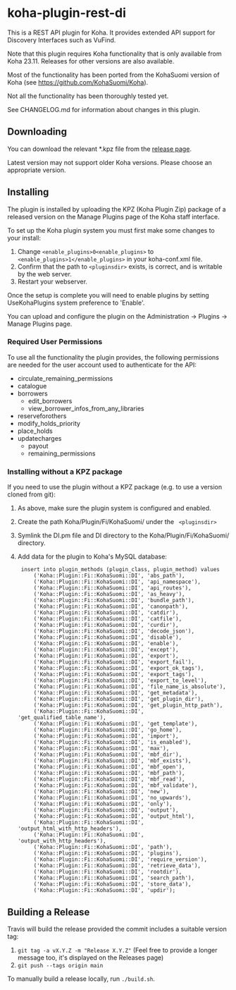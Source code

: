 # koha-plugin-rest-di

This is a REST API plugin for Koha. It provides extended API support for Discovery Interfaces such as VuFind.

Note that this plugin requires Koha functionality that is only available from Koha 23.11. Releases for other versions are also available.

Most of the functionality has been ported from the KohaSuomi version of Koha (see  https://github.com/KohaSuomi/Koha).

Not all the functionality has been thoroughly tested yet.

See CHANGELOG.md for information about changes in this plugin.

## Downloading

You can download the relevant *.kpz file from the [release page](https://github.com/NatLibFi/koha-plugin-rest-di/releases).

Latest version may not support older Koha versions. Please choose an appropriate version.

## Installing

The plugin is installed by uploading the KPZ (Koha Plugin Zip) package of a released version on the Manage Plugins page of the Koha staff interface.

To set up the Koha plugin system you must first make some changes to your install:

1. Change `<enable_plugins>0<enable_plugins>` to ` <enable_plugins>1</enable_plugins>` in your koha-conf.xml file.
2. Confirm that the path to `<pluginsdir>` exists, is correct, and is writable by the web server.
3. Restart your webserver.

Once the setup is complete you will need to enable plugins by setting UseKohaPlugins system preference to 'Enable'.

You can upload and configure the plugin on the Administration -> Plugins -> Manage Plugins page.

### Required User Permissions

To use all the functionality the plugin provides, the following permissions are needed for the user account used to authenticate for the API:

 - circulate_remaining_permissions
 - catalogue
 - borrowers
   - edit_borrowers 
   - view_borrower_infos_from_any_libraries
 - reserveforothers
 - modify_holds_priority
 - place_holds
 - updatecharges
   - payout
   - remaining_permissions

### Installing without a KPZ package

If you need to use the plugin without a KPZ package (e.g. to use a version cloned from git):

1. As above, make sure the plugin system is configured and enabled.
2. Create the path Koha/Plugin/Fi/KohaSuomi/ under the ` <pluginsdir>`
3. Symlink the DI.pm file and DI directory to the Koha/Plugin/Fi/KohaSuomi/ directory.
4. Add data for the plugin to Koha's MySQL database:

        insert into plugin_methods (plugin_class, plugin_method) values 
            ('Koha::Plugin::Fi::KohaSuomi::DI', 'abs_path'),
            ('Koha::Plugin::Fi::KohaSuomi::DI', 'api_namespace'),
            ('Koha::Plugin::Fi::KohaSuomi::DI', 'api_routes'),
            ('Koha::Plugin::Fi::KohaSuomi::DI', 'as_heavy'),
            ('Koha::Plugin::Fi::KohaSuomi::DI', 'bundle_path'),
            ('Koha::Plugin::Fi::KohaSuomi::DI', 'canonpath'),
            ('Koha::Plugin::Fi::KohaSuomi::DI', 'catdir'),
            ('Koha::Plugin::Fi::KohaSuomi::DI', 'catfile'),
            ('Koha::Plugin::Fi::KohaSuomi::DI', 'curdir'),
            ('Koha::Plugin::Fi::KohaSuomi::DI', 'decode_json'),
            ('Koha::Plugin::Fi::KohaSuomi::DI', 'disable'),
            ('Koha::Plugin::Fi::KohaSuomi::DI', 'enable'),
            ('Koha::Plugin::Fi::KohaSuomi::DI', 'except'),
            ('Koha::Plugin::Fi::KohaSuomi::DI', 'export'),
            ('Koha::Plugin::Fi::KohaSuomi::DI', 'export_fail'),
            ('Koha::Plugin::Fi::KohaSuomi::DI', 'export_ok_tags'),
            ('Koha::Plugin::Fi::KohaSuomi::DI', 'export_tags'),
            ('Koha::Plugin::Fi::KohaSuomi::DI', 'export_to_level'),
            ('Koha::Plugin::Fi::KohaSuomi::DI', 'file_name_is_absolute'),
            ('Koha::Plugin::Fi::KohaSuomi::DI', 'get_metadata'),
            ('Koha::Plugin::Fi::KohaSuomi::DI', 'get_plugin_dir'),
            ('Koha::Plugin::Fi::KohaSuomi::DI', 'get_plugin_http_path'),
            ('Koha::Plugin::Fi::KohaSuomi::DI', 'get_qualified_table_name'),
            ('Koha::Plugin::Fi::KohaSuomi::DI', 'get_template'),
            ('Koha::Plugin::Fi::KohaSuomi::DI', 'go_home'),
            ('Koha::Plugin::Fi::KohaSuomi::DI', 'import'),
            ('Koha::Plugin::Fi::KohaSuomi::DI', 'is_enabled'),
            ('Koha::Plugin::Fi::KohaSuomi::DI', 'max'),
            ('Koha::Plugin::Fi::KohaSuomi::DI', 'mbf_dir'),
            ('Koha::Plugin::Fi::KohaSuomi::DI', 'mbf_exists'),
            ('Koha::Plugin::Fi::KohaSuomi::DI', 'mbf_open'),
            ('Koha::Plugin::Fi::KohaSuomi::DI', 'mbf_path'),
            ('Koha::Plugin::Fi::KohaSuomi::DI', 'mbf_read'),
            ('Koha::Plugin::Fi::KohaSuomi::DI', 'mbf_validate'),
            ('Koha::Plugin::Fi::KohaSuomi::DI', 'new'),
            ('Koha::Plugin::Fi::KohaSuomi::DI', 'no_upwards'),
            ('Koha::Plugin::Fi::KohaSuomi::DI', 'only'),
            ('Koha::Plugin::Fi::KohaSuomi::DI', 'output'),
            ('Koha::Plugin::Fi::KohaSuomi::DI', 'output_html'),
            ('Koha::Plugin::Fi::KohaSuomi::DI', 'output_html_with_http_headers'),
            ('Koha::Plugin::Fi::KohaSuomi::DI', 'output_with_http_headers'),
            ('Koha::Plugin::Fi::KohaSuomi::DI', 'path'),
            ('Koha::Plugin::Fi::KohaSuomi::DI', 'plugins'),
            ('Koha::Plugin::Fi::KohaSuomi::DI', 'require_version'),
            ('Koha::Plugin::Fi::KohaSuomi::DI', 'retrieve_data'),
            ('Koha::Plugin::Fi::KohaSuomi::DI', 'rootdir'),
            ('Koha::Plugin::Fi::KohaSuomi::DI', 'search_path'),
            ('Koha::Plugin::Fi::KohaSuomi::DI', 'store_data'),
            ('Koha::Plugin::Fi::KohaSuomi::DI', 'updir');

## Building a Release

Travis will build the release provided the commit includes a suitable version tag:

1. `git tag -a vX.Y.Z -m "Release X.Y.Z"` (Feel free to provide a longer message too, it's displayed on the Releases page)
2. `git push --tags origin main`

To manually build a release locally, run `./build.sh`.

